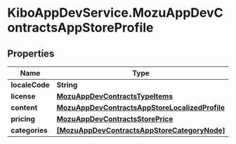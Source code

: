 # KiboAppDevService.MozuAppDevContractsAppStoreProfile

## Properties

Name | Type | Description | Notes
------------ | ------------- | ------------- | -------------
**localeCode** | **String** |  | [optional] 
**license** | [**MozuAppDevContractsTypeItems**](MozuAppDevContractsTypeItems.md) |  | [optional] 
**content** | [**MozuAppDevContractsAppStoreLocalizedProfile**](MozuAppDevContractsAppStoreLocalizedProfile.md) |  | [optional] 
**pricing** | [**MozuAppDevContractsStorePrice**](MozuAppDevContractsStorePrice.md) |  | [optional] 
**categories** | [**[MozuAppDevContractsAppStoreCategoryNode]**](MozuAppDevContractsAppStoreCategoryNode.md) |  | [optional] 


